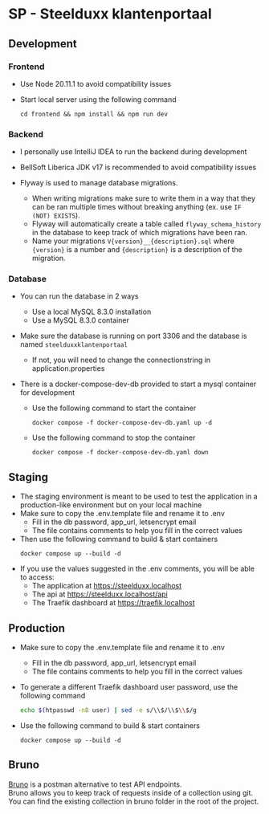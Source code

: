 # SP - Steelduxx klantenportaal

## Development

### Frontend

- Use Node 20.11.1 to avoid compatibility issues

- Start local server using the following command
  ```
  cd frontend && npm install && npm run dev
  ```

### Backend

- I personally use IntelliJ IDEA to run the backend during development

- BellSoft Liberica JDK v17 is recommended to avoid compatibility issues

- Flyway is used to manage database migrations.
  - When writing migrations make sure to write them in a way that they can be ran multiple times without breaking anything (ex. use `IF (NOT) EXISTS`).
  - Flyway will automatically create a table called `flyway_schema_history` in the database to keep track of which migrations have been ran.
  - Name your migrations `V{version}__{description}.sql` where `{version}` is a number and `{description}` is a description of the migration.

### Database

- You can run the database in 2 ways
  - Use a local MySQL 8.3.0 installation
  - Use a MySQL 8.3.0 container
- Make sure the database is running on port 3306 and the database is named `steelduxxklantenportaal`

  - If not, you will need to change the connectionstring in application.properties

- There is a docker-compose-dev-db provided to start a mysql container for development
  - Use the following command to start the container
    ```
    docker compose -f docker-compose-dev-db.yaml up -d
    ```
  - Use the following command to stop the container
    ```
    docker compose -f docker-compose-dev-db.yaml down
    ```

## Staging

- The staging environment is meant to be used to test the application in a production-like environment but on your local machine
- Make sure to copy the .env.template file and rename it to .env
  - Fill in the db password, app_url, letsencrypt email
  - The file contains comments to help you fill in the correct values
- Then use the following command to build & start containers
  ```
  docker compose up --build -d
  ```
- If you use the values suggested in the .env comments, you will be able to access:
  - The application at https://steelduxx.localhost
  - The api at https://steelduxx.localhost/api
  - The Traefik dashboard at https://traefik.localhost

## Production

- Make sure to copy the .env.template file and rename it to .env

  - Fill in the db password, app_url, letsencrypt email
  - The file contains comments to help you fill in the correct values

- To generate a different Traefik dashboard user password, use the following command

  ```sh
  echo $(htpasswd -nB user) | sed -e s/\\$/\\$\\$/g
  ```

- Use the following command to build & start containers

  ```
  docker compose up --build -d
  ```

## Bruno

[Bruno](https://www.usebruno.com/) is a postman alternative to test API endpoints.  
Bruno allows you to keep track of requests inside of a collection using git.  
You can find the existing collection in bruno folder in the root of the project.
